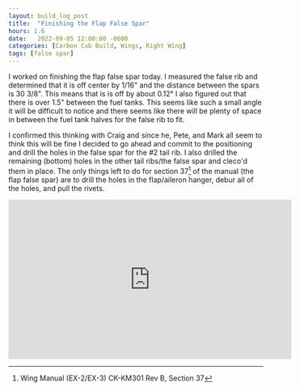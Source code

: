 ```yaml
---
layout: build_log_post
title:  "Finishing the Flap False Spar"
hours: 1.6
date:   2022-09-05 12:00:00 -0600
categories: [Carbon Cub Build, Wings, Right Wing]
tags: [false spar]
---
```


I worked on finishing the flap false spar today. I measured the false rib and determined that it is off center by 1/16" and the distance between the spars is 30 3/8". This means that is is off by about 0.12&deg; I also figured out that there is over 1.5" between the fuel tanks. This seems like such a small angle it will be difficult to notice and there seems like there will be plenty of space in between the fuel tank halves for the false rib to fit.

I confirmed this thinking with Craig and since he, Pete, and Mark all seem to think this will be fine I decided to go ahead and commit to the positioning and drill the holes in the false spar for the #2 tail rib. I also drilled the remaining (bottom) holes in the other tail ribs/the false spar and cleco'd them in place. The only things left to do for section 37[^section-37-ref] of the manual (the flap false spar) are to drill the holes in the flap/aileron hanger, debur all of the holes, and pull the rivets.

<iframe width="560" height="315" src="https://www.youtube.com/embed/93XOcP-KYpM" title="YouTube video player" frameborder="0" allow="accelerometer; autoplay; clipboard-write; encrypted-media; gyroscope; picture-in-picture" allowfullscreen></iframe>

[^section-37-ref]: Wing Manual (EX-2/EX-3) CK-KM301 Rev B, Section 37